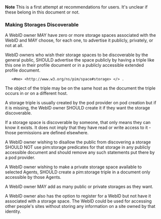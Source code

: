 **Note** This is a first attempt at recommendations for users.  It's unclear if these belong in this document or not.

### Making Storages Discoverable

A WebID owner MAY have zero or more storage spaces associated with the WebID and MAY choose, for each one, to advertise it publicly, privately, or not at all.

WebID owners who wish their storage spaces to be discoverable by the general public, SHOULD advertise the space publicly by having a triple like this one in their profile document or in a publicly accessible extended profile document.
```
   <#me> <http://www.w3.org/ns/pim/space#storage> </> .
```
The object of the triple may be on the same host as the document the triple occurs in or on a different host.

A storage triple is usually created by the pod provider on pod creation but if it is missing, the WebID owner SHOULD create it if they want the storage discoverable.  

If a storage space is discoverable by someone, that only means they can know it exists.  It does not imply that they have read or write access to it - those permissions are defined elsewhere.

A WebID owner wishing to disallow the public from discovering a storage SHOULD NOT use pim:storage predicates for that storage in any publicly accessible document and should remove any such statements put there by a pod provider.  

A WebID owner wishing to make a private storage space available to selected Agents, SHOULD create a pim:storage triple in a document only accessible by those Agents.

A WebID owner MAY add as many public or private storages as they want.

A WebID owner also has the option to register for a WebID but not have it associated with a storage space.  The WebID could be used for accessing other people's sites without storing any information on a site owned by that identity.
